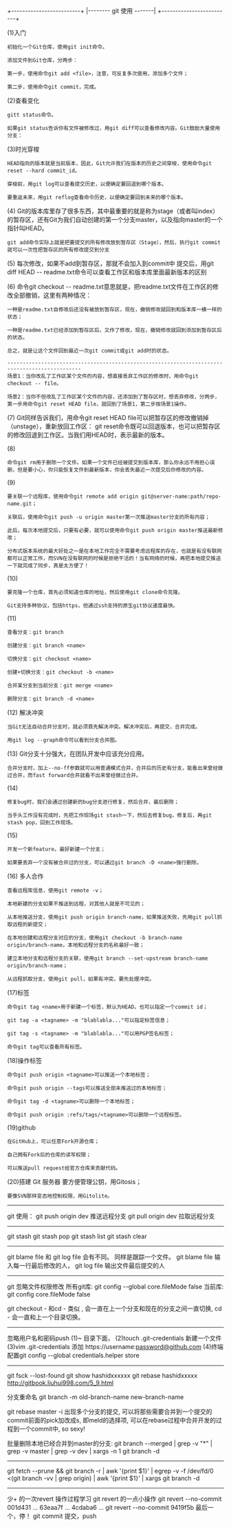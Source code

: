 
+-------------------------+
|-------- git 使用 -------|
+-------------------------+


(1)入门

    初始化一个Git仓库，使用git init命令。

    添加文件到Git仓库，分两步：

    第一步，使用命令git add <file>，注意，可反复多次使用，添加多个文件；

    第二步，使用命令git commit，完成。

(2)查看变化

    gitt status命令。

    如果git status告诉你有文件被修改过，用git diff可以查看修改内容。Git鼓励大量使用分支：

(3)时光穿梭

    HEAD指向的版本就是当前版本，因此，Git允许我们在版本的历史之间穿梭，使用命令git reset --hard commit_id。

    穿梭前，用git log可以查看提交历史，以便确定要回退到哪个版本。

    要重返未来，用git reflog查看命令历史，以便确定要回到未来的哪个版本。

(4)
    Git的版本库里存了很多东西，其中最重要的就是称为stage（或者叫index）的暂存区，还有Git为我们自动创建的第一个分支master，以及指向master的一个指针叫HEAD。

    git add命令实际上就是把要提交的所有修改放到暂存区（Stage），然后，执行git commit就可以一次性把暂存区的所有修改提交到分支

(5)
    每次修改，如果不add到暂存区，那就不会加入到commit中
    提交后，用git diff HEAD -- readme.txt命令可以查看工作区和版本库里面最新版本的区别

(6)
    命令git checkout -- readme.txt意思就是，把readme.txt文件在工作区的修改全部撤销，这里有两种情况：

    一种是readme.txt自修改后还没有被放到暂存区，现在，撤销修改就回到和版本库一模一样的状态；

    一种是readme.txt已经添加到暂存区后，又作了修改，现在，撤销修改就回到添加到暂存区后的状态。

    总之，就是让这个文件回到最近一次git commit或git add时的状态。

    ----------------------------------------------------------------------------------------------
    场景1：当你改乱了工作区某个文件的内容，想直接丢弃工作区的修改时，用命令git checkout -- file。

    场景2：当你不但改乱了工作区某个文件的内容，还添加到了暂存区时，想丢弃修改，分两步，第一步用命令git reset HEAD file，就回到了场景1，第二步按场景1操作。

(7)
    Git同样告诉我们，用命令git reset HEAD file可以把暂存区的修改撤销掉（unstage），重新放回工作区：
    git reset命令既可以回退版本，也可以把暂存区的修改回退到工作区。当我们用HEAD时，表示最新的版本。

(8)

    命令git rm用于删除一个文件。如果一个文件已经被提交到版本库，那么你永远不用担心误删，但是要小心，你只能恢复文件到最新版本，你会丢失最近一次提交后你修改的内容。

(9)

    要关联一个远程库，使用命令git remote add origin git@server-name:path/repo-name.git；

    关联后，使用命令git push -u origin master第一次推送master分支的所有内容；

    此后，每次本地提交后，只要有必要，就可以使用命令git push origin master推送最新修改；

    分布式版本系统的最大好处之一是在本地工作完全不需要考虑远程库的存在，也就是有没有联网都可以正常工作，而SVN在没有联网的时候是拒绝干活的！当有网络的时候，再把本地提交推送一下就完成了同步，真是太方便了！

(10)

    要克隆一个仓库，首先必须知道仓库的地址，然后使用git clone命令克隆。

    Git支持多种协议，包括https，但通过ssh支持的原生git协议速度最快。

(11)

    查看分支：git branch

    创建分支：git branch <name>

    切换分支：git checkout <name>

    创建+切换分支：git checkout -b <name>

    合并某分支到当前分支：git merge <name>

    删除分支：git branch -d <name>

(12) 解决冲突

    当Git无法自动合并分支时，就必须首先解决冲突。解决冲突后，再提交，合并完成。

    用git log --graph命令可以看到分支合并图。

(13)
    Git分支十分强大，在团队开发中应该充分应用。

    合并分支时，加上--no-ff参数就可以用普通模式合并，合并后的历史有分支，能看出来曾经做过合并，而fast forward合并就看不出来曾经做过合并。
(14)

    修复bug时，我们会通过创建新的bug分支进行修复，然后合并，最后删除；

    当手头工作没有完成时，先把工作现场git stash一下，然后去修复bug，修复后，再git stash pop，回到工作现场。

(15)

    开发一个新feature，最好新建一个分支；

    如果要丢弃一个没有被合并过的分支，可以通过git branch -D <name>强行删除。

(16) 多人合作

    查看远程库信息，使用git remote -v；

    本地新建的分支如果不推送到远程，对其他人就是不可见的；

    从本地推送分支，使用git push origin branch-name，如果推送失败，先用git pull抓取远程的新提交；

    在本地创建和远程分支对应的分支，使用git checkout -b branch-name origin/branch-name，本地和远程分支的名称最好一致；

    建立本地分支和远程分支的关联，使用git branch --set-upstream branch-name origin/branch-name；

    从远程抓取分支，使用git pull，如果有冲突，要先处理冲突。

(17)标签

    命令git tag <name>用于新建一个标签，默认为HEAD，也可以指定一个commit id；

    git tag -a <tagname> -m "blablabla..."可以指定标签信息；

    git tag -s <tagname> -m "blablabla..."可以用PGP签名标签；

    命令git tag可以查看所有标签。

(18)操作标签

    命令git push origin <tagname>可以推送一个本地标签；

    命令git push origin --tags可以推送全部未推送过的本地标签；

    命令git tag -d <tagname>可以删除一个本地标签；

    命令git push origin :refs/tags/<tagname>可以删除一个远程标签。

(19)github


    在GitHub上，可以任意Fork开源仓库；

    自己拥有Fork后的仓库的读写权限；

    可以推送pull request给官方仓库来贡献代码。

(20)搭建 Git 服务器
    要方便管理公钥，用Gitosis；

    要像SVN那样变态地控制权限，用Gitolite。

















--------------------------------------------------------------------------------------------------
git 使用：
git push origin dev 推送远程分支
git pull origin dev 拉取远程分支

--------------------------------------------------------------------------------------------------
git stash 
git stash pop
git stash list
git stash  clear



--------------------------------------------------------------------------------------------------
git blame file 和 git log file 会有不同。 同样是跟踪一个文件。
	git blame file 输入每一行最后修改的人，
	git log file 输出文件最后提交的人

--------------------------------------------------------------------------------------------------
git 忽略文件权限修改
	所有git库:   git config --global core.fileMode false
	当前库:  git config core.fileMode false

git checkout - 和cd - 类似 , 会一直在上一个分支和现在的分支之间一直切换, cd - 会一直和上一个目录切换。

-------------------------------------------------------------------------------------------------
忽略用户名和密码push
	(1)~ 目录下面，
	(2)touch .git-credentials 新建一个文件
	(3)vim .git-credentials
		添加 https://username:password@github.com
	(4)终端配置git config --global credentials.helper store


-------------------------------------------------------------------------------------------------
git fsck --lost-found 
git show hashidxxxxxx
git rebase hashidxxxxx 
http://gitbook.liuhui998.com/5_9.html 

分支重命名
git branch -m old-branch-name  new-branch-name

git rebase master -i 
    出现多个分支的提交, 可以将那些需要合并到一个提交的commit前面的pick加改成s, 即meld的选择项, 可以在rebase过程中合并开发的过程到一个commit中, so sexy! 

批量删除本地已经合并到master的分支: git branch --merged | grep -v "\*" | grep -v master | grep -v dev | xargs -n 1 git branch -d

-------------------------------------------------------------------------------------------------
git fetch --prune && git branch -r | awk '{print $1}' | egrep -v -f /dev/fd/0 <(git branch -vv | grep origin) | awk '{print $1}' | xargs git branch -d


-------------------------------------------------------------------------------------------------
少+ 的一次revert 操作过程学习
git revert 的一点小操作
git revert --no-commit 001d431
... 63eaa7f
... 4cdaba6
...
git revert --no-commit 9419f5b 最后一个，停！
git commit 提交，push 

